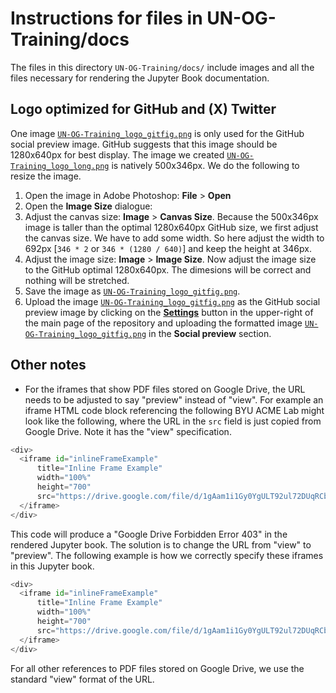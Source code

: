# Instructions for files in UN-OG-Training/docs
The files in this directory `UN-OG-Training/docs/` include images and all the files necessary for rendering the Jupyter Book documentation.


## Logo optimized for GitHub and (X) Twitter

One image [`UN-OG-Training_logo_gitfig.png`](docs/UN-OG-Training_logo_gitfig.png) is only used for the GitHub social preview image. GitHub suggests that this image should be 1280x640px for best display. The image we created [`UN-OG-Training_logo_long.png`](docs/UN-OG-Training_logo_long.png) is natively 500x346px. We do the following to resize the image.

1. Open the image in Adobe Photoshop: **File** > **Open**
2. Open the **Image Size** dialogue:
3. Adjust the canvas size: **Image** > **Canvas Size**. Because the 500x346px image is taller than the optimal 1280x640px GitHub size, we first adjust the canvas size. We have to add some width. So here adjust the width to 692px [`346 * 2` or `346 * (1280 / 640)`] and keep the height at 346px.
4. Adjust the image size: **Image** > **Image Size**. Now adjust the image size to the GitHub optimal 1280x640px. The dimesions will be correct and nothing will be stretched.
5. Save the image as [`UN-OG-Training_logo_gitfig.png`](docs/UN-OG-Training_logo_gitfig.png).
6. Upload the image [`UN-OG-Training_logo_gitfig.png`](docs/UN-OG-Training_logo_gitfig.png) as the GitHub social preview image by clicking on the [**Settings**](https://github.com/OpenRG/UN-OG-Training/settings) button in the upper-right of the main page of the repository and uploading the formatted image [`UN-OG-Training_logo_gitfig.png`](docs/UN-OG-Training_logo_gitfig.png) in the **Social preview** section.


## Other notes

* For the iframes that show PDF files stored on Google Drive, the URL needs to be adjusted to say "preview" instead of "view". For example an iframe HTML code block referencing the following BYU ACME Lab might look like the following, where the URL in the `src` field is just copied from Google Drive. Note it has the "view" specification.
```python
<div>
  <iframe id="inlineFrameExample"
      title="Inline Frame Example"
      width="100%"
      height="700"
      src="https://drive.google.com/file/d/1gAam1i1Gy0YgULT92ul72DUqRCb4q2fA/view?usp=sharing">
  </iframe>
</div>
```
This code will produce a "Google Drive Forbidden Error 403" in the rendered Jupyter book. The solution is to change the URL from "view" to "preview". The following example is how we correctly specify these iframes in this Jupyter book.
```python
<div>
  <iframe id="inlineFrameExample"
      title="Inline Frame Example"
      width="100%"
      height="700"
      src="https://drive.google.com/file/d/1gAam1i1Gy0YgULT92ul72DUqRCb4q2fA/preview?usp=sharing">
  </iframe>
</div>
```
For all other references to PDF files stored on Google Drive, we use the standard "view" format of the URL.
